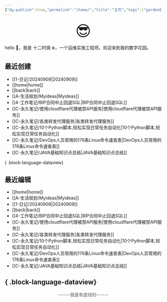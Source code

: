 ```yaml
---
{"dg-publish":true,"permalink":"/home/","title":"主页","tags":["gardenEntry"]}
---
```



<div style="text-align:center;" ><font size="92px">😎</font></div>

hello 👋，我是 十二时镜 ❄️，一个运维实施工程师。欢迎来到我的数字花园。

## 最近创建

- [[1-日记/20240909\|20240909]]
- [[home\|home]]
- [[back\|back]]
- [[A-生活规划/Myideas\|Myideas]]
- [[4-工作笔记/BIP合同中止回退SQL\|BIP合同中止回退SQL]]
- [[C-永久笔记/使用cloudflare代理被禁API服务\|使用cloudflare代理被禁API服务]]
- [[C-永久笔记/各类转发代理服务\|各类转发代理服务]]
- [[C-永久笔记/10个Python脚本,轻松实现日常任务自动化\|10个Python脚本,轻松实现日常任务自动化]]
- [[C-永久笔记/DevOps人员常用的176条Linux命令速查表\|DevOps人员常用的176条Linux命令速查表]]
- [[C-永久笔记/JAVA基础知识点总结\|JAVA基础知识点总结]]

{ .block-language-dataview}

## 最近编辑

- [[home\|home]]
- [[A-生活规划/Myideas\|Myideas]]
- [[1-日记/20240909\|20240909]]
- [[back\|back]]
- [[4-工作笔记/BIP合同中止回退SQL\|BIP合同中止回退SQL]]
- [[C-永久笔记/使用cloudflare代理被禁API服务\|使用cloudflare代理被禁API服务]]
- [[C-永久笔记/各类转发代理服务\|各类转发代理服务]]
- [[C-永久笔记/10个Python脚本,轻松实现日常任务自动化\|10个Python脚本,轻松实现日常任务自动化]]
- [[C-永久笔记/DevOps人员常用的176条Linux命令速查表\|DevOps人员常用的176条Linux命令速查表]]
- [[C-永久笔记/JAVA基础知识点总结\|JAVA基础知识点总结]]

{ .block-language-dataview}
---


<div style="text-align:center;"><font color="#595959">------我是有底线的------</font></div>